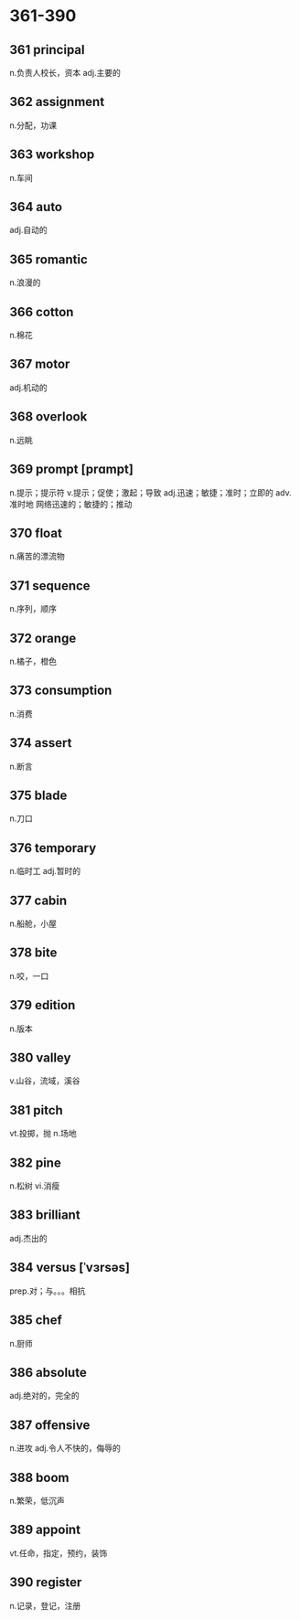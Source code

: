 # 361-390

## 361 principal

n.负责人校长，资本 adj.主要的

## 362 assignment

n.分配，功课

## 363 workshop 

n.车间

## 364 auto  

adj.自动的

## 365 romantic

n.浪漫的

## 366 cotton

n.棉花

## 367 motor

adj.机动的

## 368 overlook

n.远眺

## 369 prompt [prɑmpt]

n.提示；提示符
v.提示；促使；激起；导致
adj.迅速；敏捷；准时；立即的
adv.准时地
网络迅速的；敏捷的；推动

## 370 float

n.痛苦的漂流物

## 371 sequence

n.序列，顺序

## 372 orange

n.橘子，橙色

## 373 consumption

n.消费

## 374 assert

n.断言


## 375 blade

n.刀口

## 376 temporary

n.临时工 adj.暂时的

## 377 cabin

n.船舱，小屋

## 378 bite

n.咬，一口

## 379 edition

n.版本

## 380 valley

v.山谷，流域，溪谷

## 381 pitch

vt.投掷，抛 n.场地

## 382 pine

n.松树 vi.消瘦

## 383 brilliant

adj.杰出的

## 384 versus  [ˈvɜrsəs]

prep.对；与。。。相抗

## 385 chef

n.厨师

## 386 absolute

adj.绝对的，完全的

## 387 offensive

n.进攻 adj.令人不快的，侮辱的

## 388 boom

n.繁荣，低沉声

## 389 appoint

vt.任命，指定，预约，装饰

## 390 register

n.记录，登记，注册
